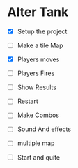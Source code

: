 # Alter Tank

- [X] Setup the project
- [ ] Make a tile Map
- [X] Players moves
- [ ] Players Fires
- [ ] Show Results
- [ ] Restart
- [ ] Make Combos
- [ ] Sound And effects
- [ ] multiple map
- [ ] Start and quite

